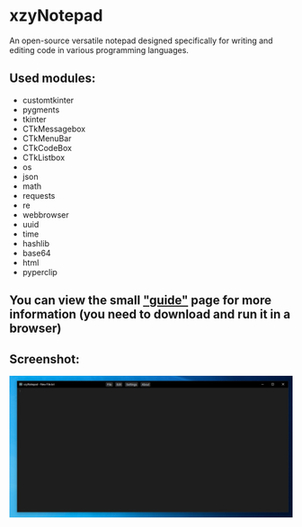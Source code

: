 # xzyNotepad
An open-source versatile notepad designed specifically for writing and editing code in various programming languages.

## Used modules:
- customtkinter
- pygments
- tkinter
- CTkMessagebox
- CTkMenuBar
- CTkCodeBox
- CTkListbox
- os
- json
- math
- requests
- re
- webbrowser
- uuid
- time
- hashlib
- base64
- html
- pyperclip

## You can view the small ["guide"](https://github.com/KiTant/xzyNotepad/blob/master/assets/xzyNotepadGuide.html) page for more information (you need to download and run it in a browser)

## Screenshot:
![Program screenshot](https://github.com/KiTant/xzyNotepad/blob/master/ScreenshotOfProgram.jpg)